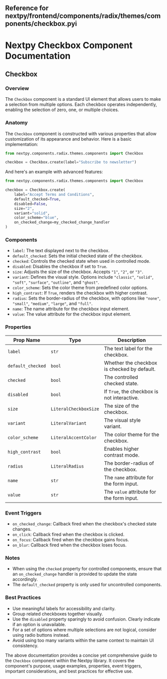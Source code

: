 ##  Reference for nextpy/frontend/components/radix/themes/components/checkbox.pyi

# Nextpy Checkbox Component Documentation

## Checkbox

### Overview

The `Checkbox` component is a standard UI element that allows users to make a selection from multiple options. Each checkbox operates independently, enabling the selection of zero, one, or multiple choices.

### Anatomy

The `Checkbox` component is constructed with various properties that allow customization of its appearance and behavior. Here is a basic implementation:

```python
from nextpy.components.radix.themes.components import Checkbox

checkbox = Checkbox.create(label="Subscribe to newsletter")
```

And here's an example with advanced features:

```python
from nextpy.components.radix.themes.components import Checkbox

checkbox = Checkbox.create(
    label="Accept Terms and Conditions",
    default_checked=True,
    disabled=False,
    size="2",
    variant="solid",
    color_scheme="blue",
    on_checked_change=my_checked_change_handler
)
```

### Components

- `label`: The text displayed next to the checkbox.
- `default_checked`: Sets the initial checked state of the checkbox.
- `checked`: Controls the checked state when used in controlled mode.
- `disabled`: Disables the checkbox if set to `True`.
- `size`: Adjusts the size of the checkbox. Accepts `"1"`, `"2"`, or `"3"`.
- `variant`: Defines the visual style. Options include `"classic"`, `"solid"`, `"soft"`, `"surface"`, `"outline"`, and `"ghost"`.
- `color_scheme`: Sets the color theme from predefined color options.
- `high_contrast`: If `True`, renders the checkbox with higher contrast.
- `radius`: Sets the border-radius of the checkbox, with options like `"none"`, `"small"`, `"medium"`, `"large"`, and `"full"`.
- `name`: The name attribute for the checkbox input element.
- `value`: The value attribute for the checkbox input element.

### Properties

| Prop Name         | Type                   | Description                                             |
|-------------------|------------------------|---------------------------------------------------------|
| `label`           | `str`                  | The text label for the checkbox.                        |
| `default_checked` | `bool`                 | Whether the checkbox is checked by default.             |
| `checked`         | `bool`                 | The controlled checked state.                           |
| `disabled`        | `bool`                 | If `True`, the checkbox is not interactive.             |
| `size`            | `LiteralCheckboxSize`  | The size of the checkbox.                               |
| `variant`         | `LiteralVariant`       | The visual style variant.                               |
| `color_scheme`    | `LiteralAccentColor`   | The color theme for the checkbox.                       |
| `high_contrast`   | `bool`                 | Enables higher contrast mode.                           |
| `radius`          | `LiteralRadius`        | The border-radius of the checkbox.                      |
| `name`            | `str`                  | The `name` attribute for the form input.                |
| `value`           | `str`                  | The `value` attribute for the form input.               |

### Event Triggers

- `on_checked_change`: Callback fired when the checkbox's checked state changes.
- `on_click`: Callback fired when the checkbox is clicked.
- `on_focus`: Callback fired when the checkbox gains focus.
- `on_blur`: Callback fired when the checkbox loses focus.

### Notes

- When using the `checked` property for controlled components, ensure that an `on_checked_change` handler is provided to update the state accordingly.
- The `default_checked` property is only used for uncontrolled components.

### Best Practices

- Use meaningful labels for accessibility and clarity.
- Group related checkboxes together visually.
- Use the `disabled` property sparingly to avoid confusion. Clearly indicate if an option is unavailable.
- For a set of options where multiple selections are not logical, consider using radio buttons instead.
- Avoid using too many variants within the same context to maintain UI consistency.

The above documentation provides a concise yet comprehensive guide to the `Checkbox` component within the Nextpy library. It covers the component's purpose, usage examples, properties, event triggers, important considerations, and best practices for effective use.